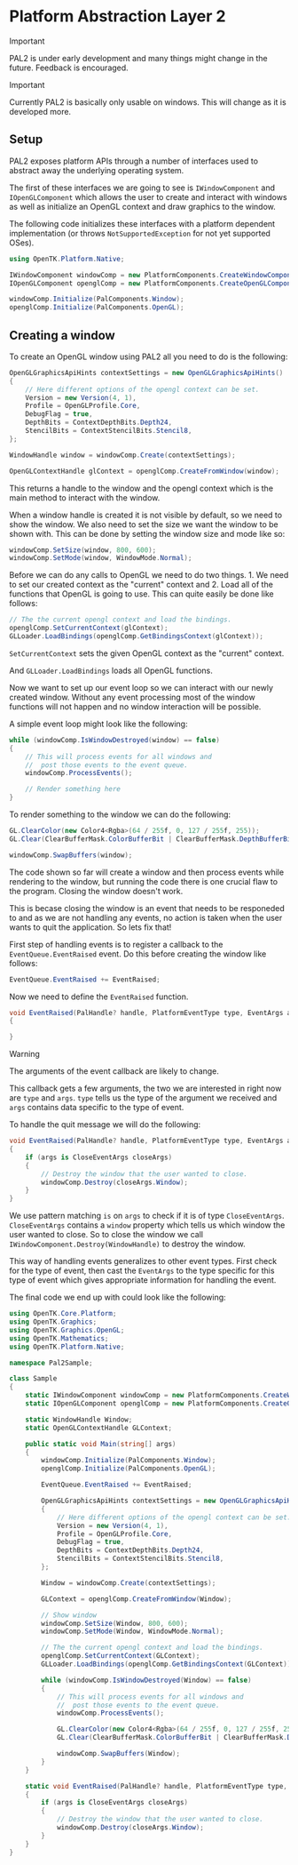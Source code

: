 # Platform Abstraction Layer 2

> [!IMPORTANT]
> PAL2 is under early development and many things might change in the future.
Feedback is encouraged.

> [!IMPORTANT]
> Currently PAL2 is basically only usable on windows. 
This will change as it is developed more.

## Setup

PAL2 exposes platform APIs through a number of interfaces used to abstract away the underlying operating system.

The first of these interfaces we are going to see is `IWindowComponent` and `IOpenGLComponent` which allows the user to 
create and interact with windows as well as initialize an OpenGL context and draw graphics to the window.

The following code initializes these interfaces with a platform dependent implementation (or throws `NotSupportedException` for not yet supported OSes).
```cs
using OpenTK.Platform.Native;

IWindowComponent windowComp = new PlatformComponents.CreateWindowComponent();
IOpenGLComponent openglComp = new PlatformComponents.CreateOpenGLComponent();

windowComp.Initialize(PalComponents.Window);
openglComp.Initialize(PalComponents.OpenGL);
```

## Creating a window

To create an OpenGL window using PAL2 all you need to do is the following:

```cs
OpenGLGraphicsApiHints contextSettings = new OpenGLGraphicsApiHints()
{
    // Here different options of the opengl context can be set.
    Version = new Version(4, 1),
    Profile = OpenGLProfile.Core,
    DebugFlag = true,
    DepthBits = ContextDepthBits.Depth24,
    StencilBits = ContextStencilBits.Stencil8,
};

WindowHandle window = windowComp.Create(contextSettings);

OpenGLContextHandle glContext = openglComp.CreateFromWindow(window);
```

This returns a handle to the window and the opengl context which is the main method to interact with the window.

When a window handle is created it is not visible by default, so we need to show the window. We also need to set the size we want the window to be shown with. This can be done by setting the window size and mode like so:

```cs
windowComp.SetSize(window, 800, 600);
windowComp.SetMode(window, WindowMode.Normal);
```

Before we can do any calls to OpenGL we need to do two things. 1. We need to set our created context as the "current" context and 2. Load all of the functions that OpenGL is going to use.
This can quite easily be done like follows:

```cs
// The the current opengl context and load the bindings.
openglComp.SetCurrentContext(glContext);
GLLoader.LoadBindings(openglComp.GetBindingsContext(glContext));
```

`SetCurrentContext` sets the given OpenGL context as the "current" context.
<!--FIXME: Say something about what "current" context even means.-->
And `GLLoader.LoadBindings` loads all OpenGL functions.
<!--FIXME: Say something about lazy loading?-->

Now we want to set up our event loop so we can interact with our newly created window. Without any event processing most of the window functions will not happen and no window interaction will be possible.

A simple event loop might look like the following:
```cs
while (windowComp.IsWindowDestroyed(window) == false)
{
    // This will process events for all windows and
    //  post those events to the event queue.
    windowComp.ProcessEvents();

    // Render something here
}
```

To render something to the window we can do the following:

```cs
GL.ClearColor(new Color4<Rgba>(64 / 255f, 0, 127 / 255f, 255));
GL.Clear(ClearBufferMask.ColorBufferBit | ClearBufferMask.DepthBufferBit | ClearBufferMask.StencilBufferBit);

windowComp.SwapBuffers(window);
```

The code shown so far will create a window and then process events while rendering to the window, but running the code there is one crucial flaw to the program. Closing the window doesn't work.

This is becase closing the window is an event that needs to be responeded to and as we are not handling any events, no action is taken when the user wants to quit the application. So lets fix that!

First step of handling events is to register a callback to the `EventQueue.EventRaised` event. Do this before creating the window like follows:

```cs
EventQueue.EventRaised += EventRaised;
```

Now we need to define the `EventRaised` function.

```cs
void EventRaised(PalHandle? handle, PlatformEventType type, EventArgs args)
{

}
```

> [!WARNING]
> The arguments of the event callback are likely to change.

This callback gets a few arguments, the two we are interested in right now are `type` and `args`.
`type` tells us the type of the argument we received and `args` contains data specific to the type of event.

To handle the quit message we will do the following:

```cs
void EventRaised(PalHandle? handle, PlatformEventType type, EventArgs args)
{
    if (args is CloseEventArgs closeArgs)
    {
        // Destroy the window that the user wanted to close.
        windowComp.Destroy(closeArgs.Window);
    }
}
```

We use pattern matching `is` on `args` to check if it is of type `CloseEventArgs`. `CloseEventArgs` contains a `window` property which tells us which window the user wanted to close.
So to close the window we call `IWindowComponent.Destroy(WindowHandle)` to destroy the window.

This way of handling events generalizes to other event types. First check for the type of event, then cast the `EventArgs` to the type specific for this type of event which gives appropriate information for handling the event.

The final code we end up with could look like the following:

```cs
using OpenTK.Core.Platform;
using OpenTK.Graphics;
using OpenTK.Graphics.OpenGL;
using OpenTK.Mathematics;
using OpenTK.Platform.Native;

namespace Pal2Sample;

class Sample
{
    static IWindowComponent windowComp = new PlatformComponents.CreateWindowComponent();
    static IOpenGLComponent openglComp = new PlatformComponents.CreateOpenGLComponent();

    static WindowHandle Window;
    static OpenGLContextHandle GLContext;

    public static void Main(string[] args)
    {
        windowComp.Initialize(PalComponents.Window);
        openglComp.Initialize(PalComponents.OpenGL);

        EventQueue.EventRaised += EventRaised;

        OpenGLGraphicsApiHints contextSettings = new OpenGLGraphicsApiHints()
        {
            // Here different options of the opengl context can be set.
            Version = new Version(4, 1),
            Profile = OpenGLProfile.Core,
            DebugFlag = true,
            DepthBits = ContextDepthBits.Depth24,
            StencilBits = ContextStencilBits.Stencil8,
        };

        Window = windowComp.Create(contextSettings);

        GLContext = openglComp.CreateFromWindow(Window);

        // Show window
        windowComp.SetSize(Window, 800, 600);
        windowComp.SetMode(Window, WindowMode.Normal);

        // The the current opengl context and load the bindings.
        openglComp.SetCurrentContext(GLContext);
        GLLoader.LoadBindings(openglComp.GetBindingsContext(GLContext));

        while (windowComp.IsWindowDestroyed(Window) == false)
        {
            // This will process events for all windows and
            //  post those events to the event queue.
            windowComp.ProcessEvents();

            GL.ClearColor(new Color4<Rgba>(64 / 255f, 0, 127 / 255f, 255));
            GL.Clear(ClearBufferMask.ColorBufferBit | ClearBufferMask.DepthBufferBit | ClearBufferMask.StencilBufferBit);

            windowComp.SwapBuffers(Window);
        }
    }

    static void EventRaised(PalHandle? handle, PlatformEventType type, EventArgs args)
    {
        if (args is CloseEventArgs closeArgs)
        {
            // Destroy the window that the user wanted to close.
            windowComp.Destroy(closeArgs.Window);
        }
    }
}
```
